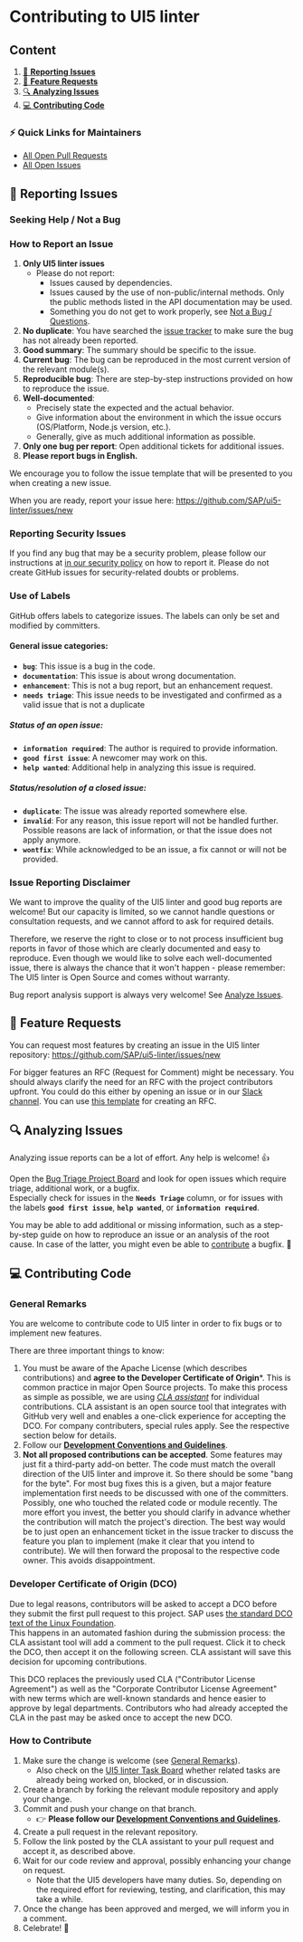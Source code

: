 # Contributing to UI5 linter

## Content

1. [📝 **Reporting Issues**](#-reporting-issues)
2. [🤩 **Feature Requests**](#-feature-requests)
3. [🔍 **Analyzing Issues**](#-analyzing-issues)
4. [💻 **Contributing Code**](#-contributing-code)

### ⚡️ Quick Links for Maintainers

- [All Open Pull Requests](https://github.com/SAP/ui5-linter/pulls)
- [All Open Issues](https://github.com/SAP/ui5-linter/issues)

## 📝 Reporting Issues

### Seeking Help / Not a Bug
<!-- If you need help setting something up, or if you have questions regarding UI5 linter, please seek help on a community platform like the [SAP Community](https://answers.sap.com/topics/ui5-linter.html), [StackOverflow](http://stackoverflow.com/questions/tagged/ui5-linter) or the `#linter` channel of the [OpenUI5 Community Slack](https://ui5-slack-invite.cfapps.eu10.hana.ondemand.com/). -->

### How to Report an Issue

1. **Only UI5 linter issues**
    * Please do not report:
        * Issues caused by dependencies.
        * Issues caused by the use of non-public/internal methods. Only the public methods listed in the API documentation may be used.
        * Something you do not get to work properly, see [Not a Bug / Questions](#not-a-bug--questions).
2. **No duplicate**: You have searched the [issue tracker](https://github.com/SAP/ui5-linter/issues?q=is%3Aissue+is%3Aopen+sort%3Aupdated-desc) to make sure the bug has not already been reported.
3. **Good summary**: The summary should be specific to the issue.
4. **Current bug**: The bug can be reproduced in the most current version of the relevant module(s).
5. **Reproducible bug**: There are step-by-step instructions provided on how to reproduce the issue.
6. **Well-documented**:
    * Precisely state the expected and the actual behavior.
    * Give information about the environment in which the issue occurs (OS/Platform, Node.js version, etc.).
    * Generally, give as much additional information as possible.
7. **Only one bug per report**: Open additional tickets for additional issues.
8. **Please report bugs in English.**

We encourage you to follow the issue template that will be presented to you when creating a new issue.

When you are ready, report your issue here: https://github.com/SAP/ui5-linter/issues/new

### Reporting Security Issues

If you find any bug that may be a security problem, please follow our instructions at [in our security policy](https://github.com/SAP/ui5-linter/security/policy) on how to report it. Please do not create GitHub issues for security-related doubts or problems.

### Use of Labels

GitHub offers labels to categorize issues. The labels can only be set and modified by committers.

#### General issue categories:

- **`bug`**: This issue is a bug in the code.
- **`documentation`**: This issue is about wrong documentation.
- **`enhancement`**: This is not a bug report, but an enhancement request.
- **`needs triage`**: This issue needs to be investigated and confirmed as a valid issue that is not a duplicate

##### Status of an open issue:

- **`information required`**: The author is required to provide information.
- **`good first issue`**: A newcomer may work on this.
- **`help wanted`**: Additional help in analyzing this issue is required.

##### Status/resolution of a closed issue:

- **`duplicate`**: The issue was already reported somewhere else.
- **`invalid`**: For any reason, this issue report will not be handled further. Possible reasons are lack of information, or that the issue does not apply anymore.
- **`wontfix`**: While acknowledged to be an issue, a fix cannot or will not be provided.

### Issue Reporting Disclaimer

We want to improve the quality of the UI5 linter and good bug reports are welcome! But our capacity is limited, so we cannot handle questions or consultation requests, and we cannot afford to ask for required details.

Therefore, we reserve the right to close or to not process insufficient bug reports in favor of those which are clearly documented and easy to reproduce. Even though we would like to solve each well-documented issue, there is always the chance that it won't happen - please remember: The UI5 linter is Open Source and comes without warranty.

Bug report analysis support is always very welcome! See [Analyze Issues](#-analyzing-issues).

## 🤩 Feature Requests

You can request most features by creating an issue in the UI5 linter repository: https://github.com/SAP/ui5-linter/issues/new

For bigger features an RFC (Request for Comment) might be necessary. You should always clarify the need for an RFC with the project contributors upfront. You could do this either by opening an issue or in our [Slack channel](#seeking-help--not-a-bug). You can use [this template](rfcs/0000-template.md) for creating an RFC.

## 🔍 Analyzing Issues

Analyzing issue reports can be a lot of effort. Any help is welcome! 👍

Open the [Bug Triage Project Board](https://github.com/orgs/SAP/projects/XX) and look for open issues which require triage, additional work, or a bugfix.  
Especially check for issues in the **`Needs Triage`** column, or for issues with the labels **`good first issue`**, **`help wanted`**, or **`information required`**.

You may be able to add additional or missing information, such as a step-by-step guide on how to reproduce an issue or an analysis of the root cause. In case of the latter, you might even be able to [contribute](#-contributing-code) a bugfix. 🙌

## 💻 Contributing Code

### General Remarks

You are welcome to contribute code to UI5 linter in order to fix bugs or to implement new features.

There are three important things to know:

1. You must be aware of the Apache License (which describes contributions) and **agree to the Developer Certificate of Origin***. This is common practice in major Open Source projects. To make this process as simple as possible, we are using *[CLA assistant](https://cla-assistant.io/)* for individual contributions. CLA assistant is an open source tool that integrates with GitHub very well and enables a one-click experience for accepting the DCO. For company contributers, special rules apply. See the respective section below for details.
2. Follow our **[Development Conventions and Guidelines](docs/Guidelines.md)**.
3. **Not all proposed contributions can be accepted**. Some features may just fit a third-party add-on better. The code must match the overall direction of the UI5 linter and improve it. So there should be some "bang for the byte". For most bug fixes this is a given, but a major feature implementation first needs to be discussed with one of the committers. Possibly, one who touched the related code or module recently. The more effort you invest, the better you should clarify in advance whether the contribution will match the project's direction. The best way would be to just open an enhancement ticket in the issue tracker to discuss the feature you plan to implement (make it clear that you intend to contribute). We will then forward the proposal to the respective code owner. This avoids disappointment.

### Developer Certificate of Origin (DCO)

Due to legal reasons, contributors will be asked to accept a DCO before they submit the first pull request to this project. SAP uses [the standard DCO text of the Linux Foundation](https://developercertificate.org/).  
This happens in an automated fashion during the submission process: the CLA assistant tool will add a comment to the pull request. Click it to check the DCO, then accept it on the following screen. CLA assistant will save this decision for upcoming contributions.

This DCO replaces the previously used CLA ("Contributor License Agreement") as well as the "Corporate Contributor License Agreement" with new terms which are well-known standards and hence easier to approve by legal departments. Contributors who had already accepted the CLA in the past may be asked once to accept the new DCO.

### How to Contribute

1. Make sure the change is welcome (see [General Remarks](#general-remarks)).
    - Also check on the [UI5 linter Task Board](https://github.com/orgs/SAP/projects/XX) whether related tasks are already being worked on, blocked, or in discussion.
1. Create a branch by forking the relevant module repository and apply your change.
1. Commit and push your change on that branch.
    - 👉 **Please follow our [Development Conventions and Guidelines](docs/Guidelines.md).**
1. Create a pull request in the relevant repository.
1. Follow the link posted by the CLA assistant to your pull request and accept it, as described above.
1. Wait for our code review and approval, possibly enhancing your change on request.
    - Note that the UI5 developers have many duties. So, depending on the required effort for reviewing, testing, and clarification, this may take a while.
1. Once the change has been approved and merged, we will inform you in a comment.
1. Celebrate! 🎉
